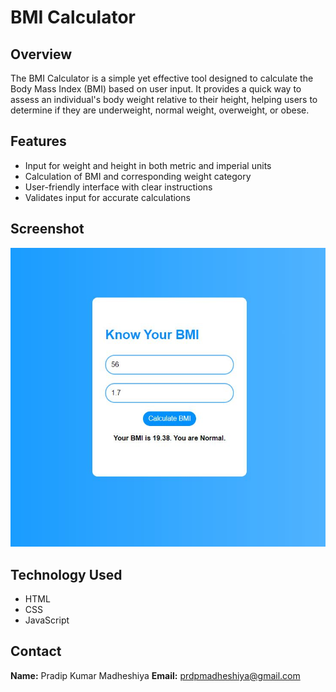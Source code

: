 # BMI Calculator

## Overview
The BMI Calculator is a simple yet effective tool designed to calculate the Body Mass Index (BMI) based on user input. It provides a quick way to assess an individual's body weight relative to their height, helping users to determine if they are underweight, normal weight, overweight, or obese.

## Features

- Input for weight and height in both metric and imperial units
- Calculation of BMI and corresponding weight category
- User-friendly interface with clear instructions
- Validates input for accurate calculations

  

## Screenshot
![screenshot](./images/bmi_cal_thumb.JPG)

## Technology Used
* HTML
* CSS
* JavaScript

## Contact
**Name:** Pradip Kumar Madheshiya
**Email:** prdpmadheshiya@gmail.com
